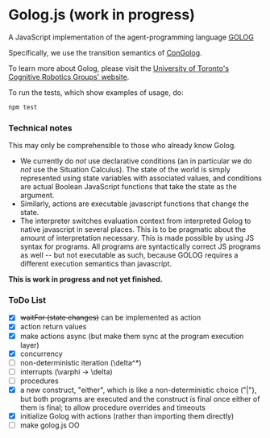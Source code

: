 # Golog.js (work in progress)

A JavaScript implementation of the agent-programming language [GOLOG](http://bibbase.org/network/publication/levesque-reiter-lesprance-lin-scherl-gologalogicprogramminglanguagefordynamicdomains-1997)

Specifically, we use the transition semantics of [ConGolog](http://bibbase.org/network/publication/degiacomo-lesprance-levesque-congologaconcurrentprogramminglanguagebasedonthesituationcalculus-2000).

To learn more about Golog, please visit the [University of Toronto's Cognitive Robotics Groups' website](http://www.cs.toronto.edu/cogrobo/main/systems/index.html).

To run the tests, which show examples of usage, do:
```sh
npm test
```

### Technical notes

This may only be comprehensible to those who already know Golog.

- We currently do *not* use declarative conditions (an in particular we do *not* use the Situation Calculus). The state of the world is simply represented using state variables with associated values, and conditions are actual Boolean JavaScript functions that take the state as the argument.
- Similarly, actions are executable javascript functions that change the state.
- The interpreter switches evaluation context from interpreted Golog to native
javascript in several places. This is to be pragmatic about the amount of
interpretation necessary. This is made possible by using JS syntax for programs.
All programs are syntactically correct JS programs as well -- but not executable
as such, because GOLOG requires a different execution semantics than javascript.

**This is work in progress and not yet finished.**


### ToDo List

- [x] ~~waitFor (state changes)~~ can be implemented as action
- [x] action return values
- [x] make actions async (but make them sync at the program execution layer)
- [x] concurrency
- [ ] non-deterministic iteration (\delta^*)
- [ ] interrupts (\varphi -> \delta)
- [ ] procedures
- [x] a new construct, "either", which is like a non-deterministic choice ("|"),
  but both programs are executed and the construct is final once either of them is
  final; to allow procedure overrides and timeouts
- [x] initialize Golog with actions (rather than importing them directly)
- [ ] make golog.js OO
